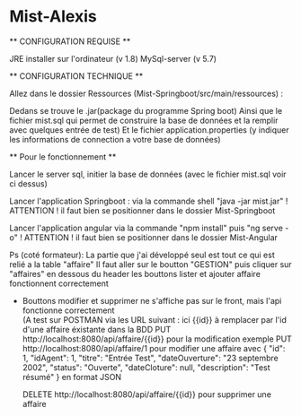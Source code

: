 # Mist-Alexis

** CONFIGURATION REQUISE **

JRE installer sur l'ordinateur (v 1.8)
MySql-server (v 5.7)

** CONFIGURATION TECHNIQUE **

Allez dans le dossier Ressources (Mist-Springboot/src/main/ressources) : 

Dedans se trouve le .jar(package du programme Spring boot)
Ainsi que le fichier mist.sql qui permet de construire la base de données et la remplir avec quelques entrée de test)
Et le fichier application.properties (y indiquer les informations de connection a votre base de données)


**  Pour le fonctionnement  **

Lancer le server sql, 
initier la base de données (avec le fichier mist.sql voir ci dessus)

Lancer l'application Springboot :
via la commande shell "java -jar mist.jar" ! ATTENTION ! il faut bien se positionner dans le dossier Mist-Springboot

Lancer l'application angular 
via la commande "npm install" puis "ng serve -o" ! ATTENTION ! il faut bien se positionner dans le dossier Mist-Angular


Ps (coté formateur): La partie que j'ai développé seul est tout ce qui est relié a la table "affaire" 
  Il faut aller sur le boutton "GESTION" puis cliquer sur "affaires" en dessous du header
  les bouttons lister et ajouter affaire fonctionnent correctement
  - Bouttons modifier et supprimer ne s'affiche pas sur le front, mais l'api fonctionne correctement   
  (A test sur POSTMAN via les URL suivant :
  ici {{id}} à remplacer par l'id d'une affaire éxistante dans la BDD
  PUT http://localhost:8080/api/affaire/{{id}} pour la modification 
  exemple PUT http://localhost:8080/api/affaire/1
  pour modifier une affaire
  avec {
        "id": 1,
        "idAgent": 1,
        "titre": "Entrée Test",
        "dateOuverture": "23 septembre 2002",
        "status": "Ouverte",
        "dateCloture": null,
        "description": "Test résumé"
    } en format JSON
    
    DELETE http://localhost:8080/api/affaire/{{id}} 
    pour supprimer une affaire 

